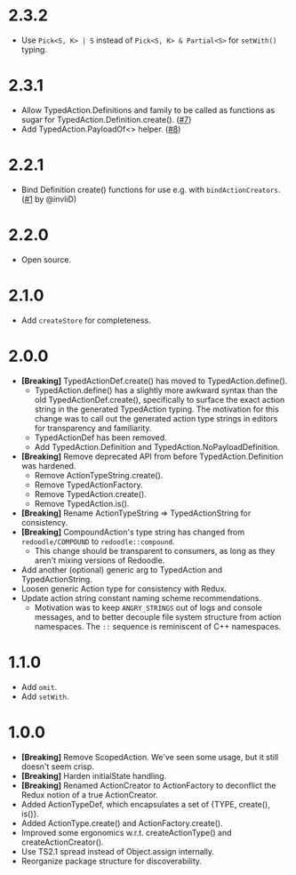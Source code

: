 # 2.3.2

- Use `Pick<S, K> | S` instead of `Pick<S, K> & Partial<S>` for `setWith()` typing.

# 2.3.1

- Allow TypedAction.Definitions and family to be called as functions
  as sugar for TypedAction.Definition.create(). ([#7](https://github.com/palantir/redoodle/pull/7))
- Add TypedAction.PayloadOf<> helper. ([#8](https://github.com/palantir/redoodle/pull/8))

# 2.2.1

- Bind Definition create() functions for use e.g. with `bindActionCreators`. ([#1](https://github.com/palantir/redoodle/pull/1) by @invliD)

# 2.2.0

- Open source.

# 2.1.0

- Add `createStore` for completeness.

# 2.0.0

- **[Breaking]** TypedActionDef.create() has moved to TypedAction.define().
  - TypedAction.define() has a slightly more awkward syntax than the old
    TypedActionDef.create(), specifically to surface the exact action
    string in the generated TypedAction typing. The motivation for this change
    was to call out the generated action type strings in editors
    for transparency and familiarity.
  - TypedActionDef has been removed.
  - Add TypedAction.Definition and TypedAction.NoPayloadDefinition.
- **[Breaking]** Remove deprecated API from before TypedAction.Definition was hardened.
  - Remove ActionTypeString.create().
  - Remove TypedActionFactory.
  - Remove TypedAction.create().
  - Remove TypedAction.is().
- **[Breaking]** Rename ActionTypeString => TypedActionString for consistency.
- **[Breaking]** CompoundAction's type string has changed from `redoodle/COMPOUND` to `redoodle::compound`.
  - This change should be transparent to consumers, as long as they aren't mixing versions of Redoodle.
- Add another (optional) generic arg to TypedAction and TypedActionString.
- Loosen generic Action type for consistency with Redux.
- Update action string constant naming scheme recommendations.
  - Motivation was to keep `ANGRY_STRINGS` out of logs and console messages,
    and to better decouple file system structure from action namespaces.
    The `::` sequence is reminiscent of C++ namespaces.

# 1.1.0

- Add `omit`.
- Add `setWith`.

# 1.0.0

- **[Breaking]** Remove ScopedAction. We've seen some usage, but it still doesn't seem crisp.
- **[Breaking]** Harden initialState handling.
- **[Breaking]** Renamed ActionCreator to ActionFactory to deconflict the Redux notion of a true ActionCreator.
- Added ActionTypeDef, which encapsulates a set of {TYPE, create(), is()}.
- Added ActionType.create() and ActionFactory.create().
- Improved some ergonomics w.r.t. createActionType() and createActionCreator().
- Use TS2.1 spread instead of Object.assign internally.
- Reorganize package structure for discoverability.
